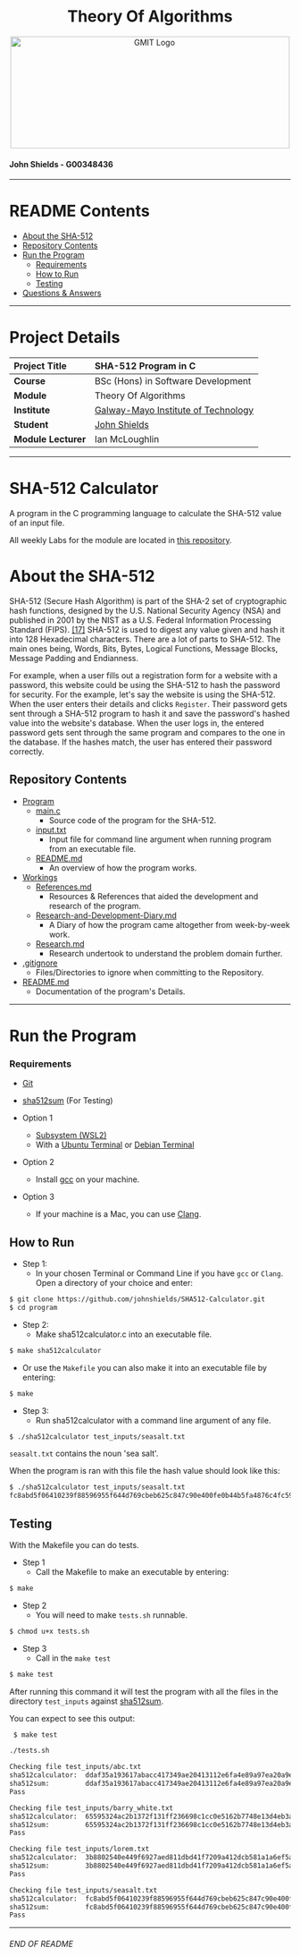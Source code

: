 <h1 align="center">Theory Of Algorithms</h1>

<a href="https://www.gmit.ie/" >
<p align="center"><img src="https://i.ibb.co/f1ZQSkt/logo-gmit.png"
alt="GMIT Logo" width="500" height="200"/>
</p></a>

#### John Shields - G00348436

***
# README Contents
* [About the SHA-512](https://github.com/johnshields/SHA512-Calculator#about-the-sha-512)
* [Repository Contents](https://github.com/johnshields/SHA512-Calculator#repository-contents)
* [Run the Program](https://github.com/johnshields/SHA512-Calculator#run-the-program)
  - [Requirements](https://github.com/johnshields/SHA512-Calculator#requirements)
  - [How to Run](https://github.com/johnshields/SHA512-Calculator#how-to-run)
  - [Testing](https://github.com/johnshields/SHA512-Calculator#testing)
* [Questions & Answers](https://github.com/johnshields/SHA512-Calculator#questions--answers)

***

# Project Details
| **Project Title** | SHA-512 Program in C |
| :------------- |:-------------|
| **Course**              | BSc (Hons) in Software Development |
| **Module**              | Theory Of Algorithms |
| **Institute**           | [Galway-Mayo Institute of Technology](https://www.gmit.ie/) |
| **Student**             | [John Shields](https://github.com/johnshields) |
| **Module Lecturer**     | Ian McLoughlin |

***
# SHA-512 Calculator
A program in the C programming language to calculate the SHA-512 value of an input file.

All weekly Labs for the module are located in [this repository](https://github.com/johnshields/SHA-256).

# About the SHA-512
SHA-512 (Secure Hash Algorithm) is part of the SHA-2 set of cryptographic hash functions, designed by the U.S. National Security Agency (NSA) and published in 2001 by the NIST as a U.S. Federal Information Processing Standard (FIPS). [[17]](https://md5hashing.net/hash/sha512) SHA-512 is used to digest any value given and hash it into 128 Hexadecimal characters. There are a lot of parts to SHA-512. The main ones being, Words, Bits, Bytes, Logical Functions, Message Blocks, Message Padding and Endianness.

For example, when a user fills out a registration form for a website with a password, this website could be using the SHA-512 to hash the password for security. For the example, let's say the website is using the SHA-512. When the user enters their details and clicks `Register`. Their password gets sent through a SHA-512 program to hash it and save the password's hashed value into the website's database. When the user logs in, the entered password gets sent through the same program and compares to the one in the database. If the hashes match, the user has entered their password correctly.

## Repository Contents
* [Program](https://github.com/johnshields/SHA512-Calculator/tree/main/program)
  - [main.c](https://github.com/johnshields/SHA512-Calculator/blob/main/program/main.c)
    - Source code of the program for the SHA-512.
  - [input.txt](https://github.com/johnshields/SHA512-Calculator/blob/main/program/input.txt)
    - Input file for command line argument when running program from an executable file.
  - [README.md](https://github.com/johnshields/SHA512-Calculator/tree/main/program/README.md)
    - An overview of how the program works.
* [Workings](https://github.com/johnshields/SHA512-Calculator/tree/main/workings)
  - [References.md](https://github.com/johnshields/SHA512-Calculator/blob/main/workings/Research.md)
    - Resources & References that aided the development and research of the program.
  - [Research-and-Development-Diary.md](https://github.com/johnshields/SHA512-Calculator/blob/main/workings/Research-and-Development-Diary.md)
    - A Diary of how the program came altogether from week-by-week work.
  - [Research.md](https://github.com/johnshields/SHA512-Calculator/blob/main/workings/Research.md)
    - Research undertook to understand the problem domain further.
* [.gitignore](https://github.com/johnshields/SHA512-Calculator/blob/main/.gitignore)
  - Files/Directories to ignore when committing to the Repository.
* [README.md](https://github.com/johnshields/SHA512-Calculator/blob/main/README.md)
  - Documentation of the program's Details.

***
# Run the Program
### Requirements
* [Git](https://git-scm.com/downloads)
* [sha512sum](https://command-not-found.com/sha512sum) (For Testing)


* Option 1
  * [Subsystem (WSL2)](https://docs.microsoft.com/en-us/windows/wsl/install-win10#manual-installation-steps)
  * With a [Ubuntu Terminal](https://www.microsoft.com/en-us/p/ubuntu/9nblggh4msv6?activetab=pivot:overviewtab) or [Debian Terminal](https://www.microsoft.com/en-is/p/debian-gnu-linux/9msvkqc78pk6?cid=msft_web_appsforwindows_spotlight&activetab=pivot:overviewtab)


* Option 2
  * Install [gcc](https://preshing.com/20141108/how-to-install-the-latest-gcc-on-windows/) on your machine.


* Option 3
  * If your machine is a Mac, you can use [Clang](https://clang.llvm.org/get_started.html).

## How to Run

* Step 1:
  * In your chosen Terminal or Command Line if you have ``gcc``  or ``Clang``. <br>
    Open a directory of your choice and enter:
```bash
$ git clone https://github.com/johnshields/SHA512-Calculator.git
$ cd program
```

* Step 2:
  * Make sha512calculator.c into an executable file.
```bash
$ make sha512calculator
```
  * Or use the `Makefile` you can also make it into an executable file by entering:
```bash
$ make
```

* Step 3:
  * Run sha512calculator with a command line argument of any file.
```bash
$ ./sha512calculator test_inputs/seasalt.txt
```

``seasalt.txt`` contains the noun 'sea salt'.

When the program is ran with this file the hash value should look like this:

```bash
$ ./sha512calculator test_inputs/seasalt.txt
fc8abd5f06410239f88596955f644d769cbeb625c847c90e400fe0b44b5fa4876c4fc59d8e7b6b2baedb4ae5757cfaf65f24278bdb0a9be47bca48f66d0abfaf
```

## Testing
With the Makefile you can do tests.

* Step 1
  * Call the Makefile to make an executable by entering:
```bash
$ make
```
* Step 2
  * You will need to make `tests.sh` runnable.
```bash
$ chmod u+x tests.sh
```
* Step 3
  * Call in the `make test`

```bash
$ make test
```

After running this command it will test the program with all the files in the directory `test_inputs` against [sha512sum](https://command-not-found.com/sha512sum).

You can expect to see this output:
```bash
 $ make test

./tests.sh

Checking file test_inputs/abc.txt
sha512calculator:  ddaf35a193617abacc417349ae20413112e6fa4e89a97ea20a9eeee64b55d39a2192992a274fc1a836ba3c23a3feebbd454d4423643ce80e2a9ac94fa54ca49f test_inputs/abc.txt
sha512sum:         ddaf35a193617abacc417349ae20413112e6fa4e89a97ea20a9eeee64b55d39a2192992a274fc1a836ba3c23a3feebbd454d4423643ce80e2a9ac94fa54ca49f test_inputs/abc.txt
Pass

Checking file test_inputs/barry_white.txt
sha512calculator:  65595324ac2b1372f131ff236698c1cc0e5162b7748e13d4eb3a592b28e2ca4694379f0a3b676ba5b9db36d2797a5cc67bcd0637554c5f62a94a3afd3d7960b7 test_inputs/barry_white.txt
sha512sum:         65595324ac2b1372f131ff236698c1cc0e5162b7748e13d4eb3a592b28e2ca4694379f0a3b676ba5b9db36d2797a5cc67bcd0637554c5f62a94a3afd3d7960b7 test_inputs/barry_white.txt
Pass

Checking file test_inputs/lorem.txt
sha512calculator:  3b8802540e449f6927aed811dbd41f7209a412dcb581a1a6ef5adf77f04808034700342a7ce0975157be493308e6d2655d0ac95b4b141f4d99203e871a2b6267 test_inputs/lorem.txt
sha512sum:         3b8802540e449f6927aed811dbd41f7209a412dcb581a1a6ef5adf77f04808034700342a7ce0975157be493308e6d2655d0ac95b4b141f4d99203e871a2b6267 test_inputs/lorem.txt
Pass

Checking file test_inputs/seasalt.txt
sha512calculator:  fc8abd5f06410239f88596955f644d769cbeb625c847c90e400fe0b44b5fa4876c4fc59d8e7b6b2baedb4ae5757cfaf65f24278bdb0a9be47bca48f66d0abfaf test_inputs/seasalt.txt
sha512sum:         fc8abd5f06410239f88596955f644d769cbeb625c847c90e400fe0b44b5fa4876c4fc59d8e7b6b2baedb4ae5757cfaf65f24278bdb0a9be47bca48f66d0abfaf test_inputs/seasalt.txt
Pass
```
***

###### END OF README
